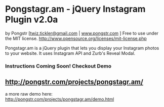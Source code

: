 Pongstagr.am - jQuery Instagram Plugin v2.0a
===========================================
by Pongstr [twiz.tickler@gmail.com | www.pongstr.com ]
Free to use under the MIT license.
http://www.opensource.org/licenses/mit-license.php

Pongstagr.am is a jQuery plugin that lets you display your Instagram photos to your website.
It uses Instagram API and Zurb's Reveal Modal.


### Instructions Coming Soon! Checkout Demo
## http://pongstr.com/projects/pongstagr.am/
a more raw demo here: http://pongstr.com/projects/pongstagr.am/demo.html